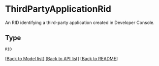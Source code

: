 # ThirdPartyApplicationRid

An RID identifying a third-party application created in Developer Console.

## Type
```python
RID
```


[[Back to Model list]](../../../../README.md#models-v2-link) [[Back to API list]](../../../../README.md#apis-v2-link) [[Back to README]](../../../../README.md)

